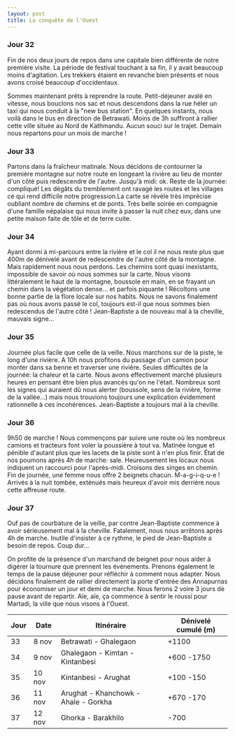 ```yaml
---
layout: post
title: La conquête de l'Ouest
---
```


### Jour 32

Fin de nos deux jours de repos dans une capitale bien différente de notre première visite. La période de festival touchant à sa fin, il y avait beaucoup moins d'agitation. Les trekkers étaient en revanche bien présents et nous avons croisé beaucoup d'occidentaux.
 
Sommes maintenant prêts à reprendre la route. Petit-déjeuner avalé en vitesse, nous bouclons nos sac et nous descendons dans la rue héler un taxi qui nous conduit à la "new bus station". En quelques instants, nous voilà dans le bus en direction de Betrawati. Moins de 3h suffiront à rallier cette ville située au Nord de Kathmandu. Aucun souci sur le trajet. Demain nous repartons pour un mois de marche !

### Jour 33

Partons dans la fraîcheur matinale. Nous décidons de contourner la première montagne sur notre route en longeant la rivière au lieu de monter d'un côté puis redescendre de l'autre. Jusqu'à midi: ok. Reste de la journée: compliqué! Les dégâts du tremblement ont ravagé les routes et les villages ce qui rend difficile notre progression.La carte se révèle très imprécise oubliant nombre de chemins et de ponts. Très belle soirée en compagnie d'une famille népalaise qui nous invite à passer la nuit chez eux, dans une petite maison faite de tôle et de terre cuite. 

### Jour 34

Ayant dormi à mi-parcours entre la rivière et le col il ne nous reste plus que 400m de dénivelé avant de redescendre de l'autre côté de la montagne. Mais rapidement nous nous perdons. Les chemins sont quasi inexistants, impossible de savoir où nous sommes sur la carte. Nous visons littéralement le haut de la montagne, boussole en main, en se frayant un chemin dans la végétation dense... et parfois piquante ! Récoltons une bonne partie de la flore locale sur nos habits. Nous ne savons finalement pas où nous avons passé le col, toujours est-il que nous sommes bien redescendus de l'autre côté ! Jean-Baptiste a de nouveau mal à la cheville, mauvais signe...

### Jour 35

Journée plus facile que celle de la veille. Nous marchons sur de la piste, le long d'une rivière. A 10h nous profitons du passage d'un camion pour monter dans sa benne et traverser une rivière. Seules difficultés de la journée: la chaleur et la carte. Nous avons effectivement marché plusieurs heures en pensant être bien plus avancés qu'on ne l'était. Nombreux sont les signes qui auraient dû nous alerter (boussole, sens de la rivière, forme de la vallée...) mais nous trouvions toujours une explication évidemment rationnelle à ces incohérences. Jean-Baptiste a toujours mal à la cheville. 

### Jour 36

9h50 de marche ! Nous commençons par suivre une route où les nombreux camions et tracteurs font voler la poussière à tout va. Matinée longue et pénible d'autant plus que les lacets de la piste sont à n'en plus finir. État de nos poumons après 4h de marche: sale. Heureusement les locaux nous indiquent un raccourci pour l'après-midi. Croisons des singes en chemin. Fin de journée, une femme nous offre 2 beignets chacun. M-a-g-i-q-u-e ! Arrivés à la nuit tombée, exténués mais heureux d'avoir mis derrière nous cette affreuse route. 

### Jour 37

Ouf pas de courbature de la veille, par contre Jean-Baptiste commence à avoir sérieusement mal à la cheville. Fatalement, nous nous arrêtons après 4h de marche. Inutile d'insister à ce rythme, le pied de Jean-Baptiste a besoin de repos. Coup dur...

On profite de la présence d'un marchand de beignet pour nous aider à digérer la tournure que prennent les évènements. Prenons également le temps de la pause déjeuner pour réfléchir à comment nous adapter. Nous décidons finalement de rallier directement la porte d'entrée des Annapurnas pour économiser un jour et demi de marche. Nous ferons 2 voire 3 jours de pause avant de repartir. Aïe, aïe, ça commence à sentir le roussi pour Martadi, la ville que nous visons à l'Ouest. 


Jour | Date | Itinéraire | Dénivelé cumulé (m)
--- | --- | --- | --- 
33 | 8 nov | Betrawati - Ghalegaon | +1100
34 | 9 nov | Ghalegaon - Kimtan - Kintanbesi | +600 -1750
35 | 10 nov | Kintanbesi - Arughat | +100 -150
36 | 11 nov | Arughat - Khanchowk - Ahale - Gorkha | +670 -170
37 | 12 nov | Ghorka - Barakhilo | -700
